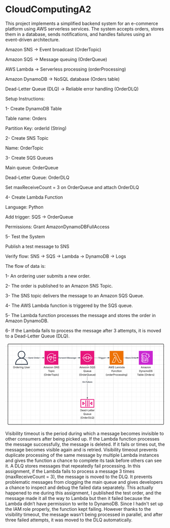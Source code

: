 # CloudComputingA2
This project implements a simplified backend system for an e-commerce platform using AWS serverless services. The system accepts orders, stores them in a database, sends notifications, and handles failures using an event-driven architecture.

Amazon SNS -> Event broadcast (OrderTopic)

Amazon SQS -> Message queuing (OrderQueue)

AWS Lambda -> Serverless processing (orderProcessing)

Amazon DynamoDB -> NoSQL database (Orders table)

Dead-Letter Queue (DLQ) -> Reliable error handling (OrderDLQ)

Setup Instructions: 

1- Create DynamoDB Table

Table name: Orders

Partition Key: orderId (String)

2- Create SNS Topic

Name: OrderTopic

3- Create SQS Queues

Main queue: OrderQueue

Dead-Letter Queue: OrderDLQ

Set maxReceiveCount = 3 on OrderQueue and attach OrderDLQ

4- Create Lambda Function

Language: Python

Add trigger: SQS -> OrderQueue

Permissions: Grant AmazonDynamoDBFullAccess

5- Test the System

Publish a test message to SNS

Verify flow: SNS -> SQS -> Lambda -> DynamoDB -> Logs

The flow of data is:

1- An ordering user submits a new order.

2- The order is published to an Amazon SNS Topic.

3- The SNS topic delivers the message to an Amazon SQS Queue.

4- The AWS Lambda function is triggered by the SQS queue.

5- The Lambda function processes the message and stores the order in Amazon DynamoDB.

6- If the Lambda fails to process the message after 3 attempts, it is moved to a Dead-Letter Queue (DLQ).

![Architecture Diagram](Architecture-Diagram.png)

Visibility timeout is the period during which a message becomes invisible to other consumers after being picked up. If the Lambda function processes the message successfully, the message is deleted. If it fails or times out, the message becomes visible again and is retried. Visibility timeout prevents duplicate processing of the same message by multiple Lambda instances and gives the function a chance to complete its task before others can see it.
A DLQ stores messages that repeatedly fail processing. In this assignment, if the Lambda fails to process a message 3 times (maxReceiveCount = 3), the message is moved to the DLQ.
It prevents problematic messages from clogging the main queue and gives developers a chance to inspect and debug the failed data separately.
This actually happened to me during this assignment, I published the test order, and the message made it all the way to Lambda but then it failed because the Lambda didn’t have permission to write to DynamoDB. Since I hadn't set up the IAM role properly, the function kept failing. However thanks to the visibility timeout, the message wasn’t being processed in parallel, and after three failed attempts, it was moved to the DLQ automatically. 

